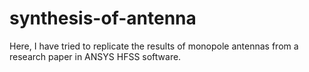# synthesis-of-antenna
Here, I have tried to replicate the results of monopole antennas from a research paper in ANSYS HFSS software.
